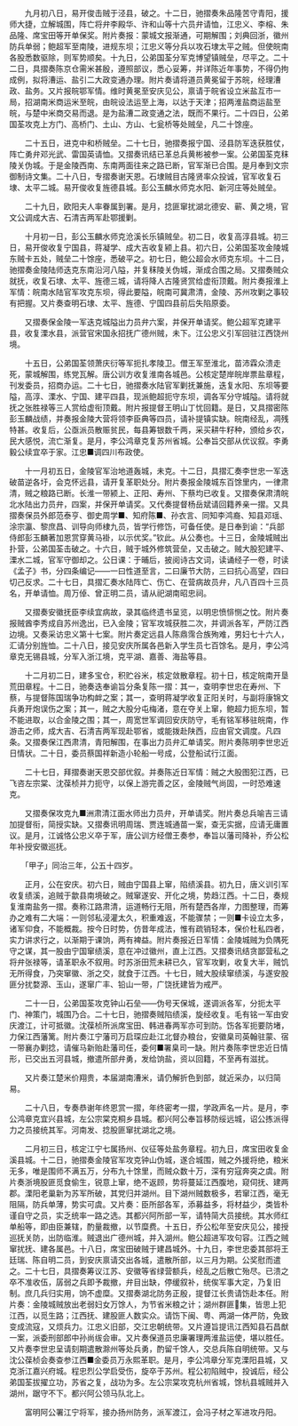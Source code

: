 <!-- { "loadSidebar": true } -->
　　九月初八日，易开俊击贼于泾县，破之。十二日，驰摺奏朱品隆苦守青阳，援师大捷，立解城围，阵亡将弁李殿华、许和山等十六员弁请恤，江忠义、李榕、朱品隆、席宝田等开单保奖。附片奏报：蒙城文报渐通，可期解围；刘典回浙，徽州防兵单弱；鲍超军至南陵，进规东坝；江忠义等分兵以攻石埭太平之贼。但使皖南各股悉数驱除，则军势顺矣。十九日，公弟国荃分军克博望镇贼垒，尽平之。二十二日，具摺奏陈京仓需米甚殷，遵照部议，悉心妥筹，并详陈近年事势，不得仍拘成例，拟将漕运、盐引二大政变通办理。附片奏请将道员黄冕留于苏皖，经理漕政、盐务。又片报皖鄂军情。维时黄冕至安庆见公，禀请于皖省设立米盐互市一局，招湖南米商运米至皖，由皖设法运至上海，以达于天津；招两淮盐商运盐至皖，与楚中米商交易而退。是为盐漕二政变通之法，既而不果行。二十四日，公弟国荃攻克上方门、高桥门、土山、方山、七瓮桥等处贼垒，凡二十馀座。

　　二十五日，进克中和桥贼垒。二十七日，驰摺奏报宁国、泾县防军迭获胜仗，阵亡勇弁邓光武、雷国英请恤。又摺奏讯结已革总兵黄彬被参一案。公弟国荃克秣陵关伪城。于是金陵西南、东南两面往来之路已断，官军渐已合围。是月奉到文宗御制诗文集。二十八日，专摺奏谢天恩。石埭贼目古隆贤率众投诚，官军收复石埭、太平二城。易开俊收复旌德县城。彭公玉麟水师克水阳、新河庄等处贼垒。

　　二十九日，欧阳夫人率眷属到署。是月，捻匪窜扰湖北德安、蕲、黄之境，官文公调成大吉、石清吉两军赴鄂援剿。

　　十月初一日，彭公玉麟水师克沧溪长乐镇贼垒。初二日，收复高淳县城。初三日，易开俊收复宁国县，蒋凝学、成大吉收复颍上县。初六日，公弟国荃攻金陵城东贼卡五处，贼垒二十馀座，悉破平之。初七日，鲍公超会水师克东坝。十二日，驰摺奏金陵陆师迭克东南沿河八隘，并复秣陵关伪城，渐成合围之局。又摺奏贼众就抚，收复石埭、太平、旌德三城，请将降人古隆贤赏给虚衔顶戴。附片奏报淮上军情：皖南水陆官军攻克东坝，得此要隘，皖南可冀肃清，金陵、苏州攻剿之事较有把握。又片奏查明石埭、太平、旌德、宁国四县前后失陷原委。

　　又摺奏保金陵一军迭克城隘出力员弁六案，并保开单请奖。鲍公超军克建平县，收复溧水县，派营官宋国永招抚广德州贼，未下。江公忠义引军回驻江西饶州境。

　　十五日，公弟国荃领萧庆衍等军扼扎孝陵卫。僧王军至淮北，苗沛霖众溃走死，蒙城解围，练党瓦解。唐公训方收复淮南各城邑。公核定楚岸皖岸票盐章程，刊发委员，招商办运。二十七日，驰摺奏水陆官军剿抚兼施，迭复水阳、东坝等要隘，高淳、溧水、宁国、建平四县，现派鲍超扼守东坝，调各军分守城隘。请将就抚之张胜禄等三人赏给虚衔顶戴。附片报提督王明山丁忧回籍。是日，又具摺密陈彭玉麟战绩，并奏报金陵大营将领李臣典等四员，请补提镇实缺。皖南经乱，凋残特甚。收复后，公亟派员散赈贫民，每县筹银数千两，采买耕牛籽种，颁给乡农，民大感悦，流亡渐复。是月，李公鸿章克复苏州省城。公奉旨交部从优议叙。李勇毅公续宜卒于家。江忠■调四川布政使。

　　十一月初五日，金陵官军治地道轰城，未克。十二日，具摺汇奏李世忠一军迭破苗逆各圩，会克怀远县，请开复革职处分。附片奏报金陵城东百馀里内，一律肃清，贼之粮路已断。长淮一带颍上、正阳、寿州、下蔡均已收复。又摺奏保肃清皖北水陆出力员弁，四案，并保开单请奖。又代奏提督杨岳斌请回籍养亲一摺。又具摺奏保员外郎范泰亨、御史周学■、知府陈■、孙衣言、同知李鸿裔、知县邓瑶、涂宗瀛、黎庶昌、训导向师棣九员，皆学行修饬，可备任使。是日奉到谕：“兵部侍郎彭玉麟著加恩赏穿黄马褂，以示优奖。”钦此。从公奏也。十三日，金陵城贼出扑营，公弟国荃击破之。十六日，贼于城外修筑营垒，又击破之。贼大股犯建平、溧水二城，官军守御却之。公日课：于晡后，披阅诗古文词，读诵经子一卷，时读《孟子》书，分四条编记——一曰性道至言，二曰廉节大防，三曰抗心高望，四曰切己反求。二十七日，具摺汇奏水陆阵亡、伤亡、在营病故员弁，凡八百四十三员名，开单请恤。周万倬、曾正明二员，请从祀湖南昭忠祠。

　　又摺奏安徽抚臣李续宜病故，录其临终遗书呈览，以明忠愤悱恻之忱。附片奏报贼酋李秀成自苏州逸出，已入金陵；官军攻城获胜二次，并调派各军，严防江西边境。又奏采访忠义第十七案。附片奏定远县人陈鼎霈合族殉难，男妇七十六人，汇请分别旌恤。二十八日，接见安庆所属各邑新入学生员七百馀名。是月，李公鸿章克无锡县城，分军入浙江境，克平湖、嘉善、海盐等县。

　　十二月初二日，建多宝仓，积贮谷米，核定敛散章程。初十日，核定皖南开垦荒田章程。十二日，驰奏迭奉谕旨分条复陈一摺：其一，查明李世忠在寿州、下蔡，与提督陈国瑞争功构衅之案；其一，查明蒋凝学收复正阳关时，与副将康锦文兵勇开炮误伤之案；其一，贼之大股分屯梅渚，意在夺关上窜，鲍超力扼东坝，暂不能进取，以合金陵之围；其一，周宽世军调回安庆防守，毛有铭军移驻皖南，作游击之师，成大吉、石清吉两军现赴鄂省，或能拨赴陕西，应由官文调度。凡四条。又摺奏保江西肃清，青阳解围，在事出力员弁汇单请奖。附片奏陈明李世忠近日情状。二十日，委员蔡国祥新造小轮船一号成，公登船试行江面。

　　二十七日，拜摺奏谢天恩交部优叙。并奏陈近日军情：贼之大股图犯江西，已飞咨左宗棠、沈葆桢并力扼守，以保上游完善之区，金陵贼气尚固，一时恐难速克。

　　又摺奏保攻克九■洲肃清江面水师出力员弁，开单请奖。附片奏总兵喻吉三请加提督衔，简授实缺。又摺奏讯明周瑞、贾连城通苗一案，查无实据，应请无庸置议。是月，江诚恪公忠义卒于军，唐公训方经僧王奏参，奉旨以藩司降补，乔公松年补授安徽巡抚。

　　「甲子」同治三年，公五十四岁。

　　正月，公在安庆。初六日，贼由宁国县上窜，陷绩溪县。初九日，唐义训引军收复绩溪，追贼于歙县南境破之。贼窜遂安、开化之境，势趋江西。十二日，奏规复淮南盐务一摺。奏称江路肃清，运道畅行无阻，所有楚西各岸，力图整理，而筹办之难有二大端：一则邻私浸灌太久，积重难返，不能骤禁；一则■卡设立太多，诸军仰食，不能概裁。按今日时势，仿昔年成法，惟有疏销轻本，保价杜私四者，实力讲求行之，以渐期于课饷，两有裨益。附片奏报近日军情：金陵城贼为负隅死守之谋，其一股由宁国窜绩溪，意在冲过徽州，直上江西。又摺奏讯结贪鄙营私之将弁张禄等，请革职永不叙用。时苏浙田荒未耕已久，官军攻剿，收复大半，贼饥无所得食，乃突窜徽、浙之交，就食于江西。十七日，贼大股续窜绩溪，与遂安股匪分扰婺源、玉山，遂窜广丰、铅山一带，广饶抚建皆为戒严。

　　二十一日，公弟国荃攻克钟山石垒——伪号天保城，遂调派各军，分扼太平门、神策门，城围乃合。二十七日，驰摺奏贼陷绩溪，旋经收复。毛有铭一军由安庆渡江，计可抵徽。沈葆桢所派席宝田、韩进春两军亦可到防。饬各军扼要防堵，力保江西藩篱。附片奏江宁藩司万启琛应赴江北督办粮台，安徽臬司英翰驻蒙、宿一带襄办剿捻，请催马新贻赴藩司任，委何■署臬司一缺。附片奏陈李世忠近日情形，已交出五河县城，撤遣所部弁勇，发给饷盐，资以回籍，不至再有滋扰。

　　又片奏江楚米价翔贵，本届湖南漕米，请仍解折色到部，就近采办，以归简易。

　　二十八日，专奏恭谢年终恩赏一摺，年终密考一摺，学政声名一片。是月，李公鸿章克宜兴县城，左公宗棠克桐乡县城。都兴阿公奉旨移防绥远城，诏公拣派得力之员接统其军。河南发、捻股匪窜扰湖北之境。

　　二月初三日，核定江宁七属扬州、仪征等处盐务章程。初九日，席宝田收复金溪县城。十二日，驰摺奏金陵官军攻克钟山伪城，遂合城围，贼之外援将绝，粮米无多，唯是围师不满五万，分布九十馀里，而贼众数十万，深有穷寇奔突之虞。附片奏浙境股匪觅食偷生，锐意上窜，绝不返顾，势将蔓延江西腹地，窥伺抚、建两郡。溧阳老巢新为苏军所破，其党归并湖州。目下湖州贼数极多，若窜江西，毫无阻隔，防兵单薄，势实可虞。又片奏：臣所部各军，添募益多，将材益少，类皆朴谨自守之员，实乏统率一路之选。其都兴阿所部一军，请特简大员接统。其水师红单船等，即由臣兼辖，酌量裁撤，以节糜费。十五日，乔公松年至安庆见公，接授巡抚关防，出防临淮。贼退出广德州城，并入湖州。鲍公超进军攻句容。江西之贼窜扰抚、建各属邑。十八日，席宝田破贼于建昌城外。十九日，李世忠委其部将王廷瑞、陈自明二员，到安庆禀请交出各城，遣散所部，以三月为期。公奖慰而遣之。二十七日，具摺奏筹议江苏、安徽等省绿营额兵，经乱之后散亡殆尽。已溃之卒不准收伍，孱弱之兵即予裁撤，弁目出缺，停缓叙补，统俟军事大定，乃复旧制。庶几兵归实用，饷不虚糜。又摺奏湖北防务正殷，提督江长贵请饬赴本任。附片奏：金陵城贼放出老弱妇女万馀人，为节省米粮之计；湖州群匪集，皆思上犯江西，以觅生路；江西抚、建股匪人数实众。请饬下闽、粤、两湖一体严防，免致变成流寇，又烦兵力。江忠义旧部，交江忠朝统带。又片遵旨提讯江西知县石昌猷一案，派委刑部郎中孙尚绂会审。又片奏保道员忠廉署理两淮盐运使，堪以胜任。又片奏李世忠呈请刻期遣散滁州等处兵勇，酌留千馀人，交总兵陈自明统带。又与沈公葆桢会奏查参江西■金委员万永熙革职。是月，李公鸿章分军克溧阳县城，又克浙江嘉兴府城。程忠烈公学启受伤，旋卒于苏州。程公初陷贼中，投诚后，经公弟国荃拔擢立功，苏省之复，战功为多。左公宗棠攻克杭州省城，馀杭县城贼并入湖州，踞守不下。都兴阿公领马队北上。

　　富明阿公署江宁将军，接办扬州防务，派军渡江，会冯子材之军进攻丹阳。

